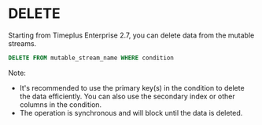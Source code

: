 # DELETE

Starting from Timeplus Enterprise 2.7, you can delete data from the mutable streams.

```sql
DELETE FROM mutable_stream_name WHERE condition
```

Note:
* It's recommended to use the primary key(s) in the condition to delete the data efficiently. You can also use the secondary index or other columns in the condition.
* The operation is synchronous and will block until the data is deleted.
